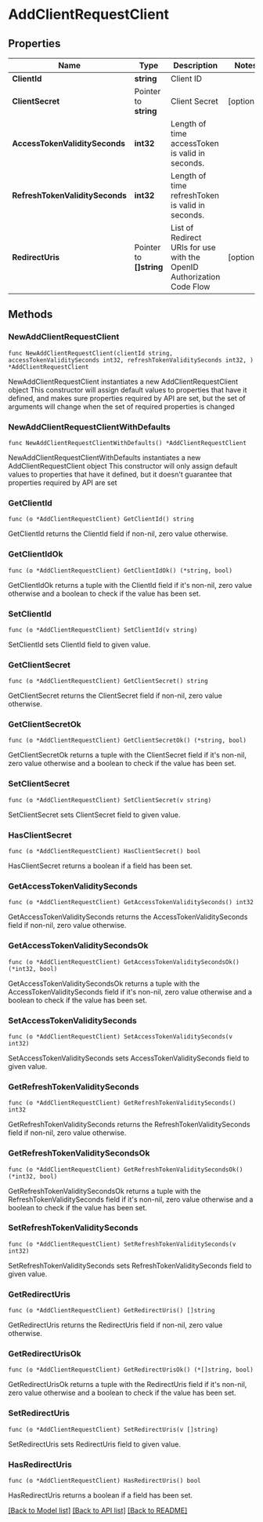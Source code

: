 # AddClientRequestClient

## Properties

Name | Type | Description | Notes
------------ | ------------- | ------------- | -------------
**ClientId** | **string** | Client ID | 
**ClientSecret** | Pointer to **string** | Client Secret | [optional] 
**AccessTokenValiditySeconds** | **int32** | Length of time accessToken is valid in seconds. | 
**RefreshTokenValiditySeconds** | **int32** | Length of time refreshToken is valid in seconds. | 
**RedirectUris** | Pointer to **[]string** | List of Redirect URIs for use with the OpenID Authorization Code Flow | [optional] 

## Methods

### NewAddClientRequestClient

`func NewAddClientRequestClient(clientId string, accessTokenValiditySeconds int32, refreshTokenValiditySeconds int32, ) *AddClientRequestClient`

NewAddClientRequestClient instantiates a new AddClientRequestClient object
This constructor will assign default values to properties that have it defined,
and makes sure properties required by API are set, but the set of arguments
will change when the set of required properties is changed

### NewAddClientRequestClientWithDefaults

`func NewAddClientRequestClientWithDefaults() *AddClientRequestClient`

NewAddClientRequestClientWithDefaults instantiates a new AddClientRequestClient object
This constructor will only assign default values to properties that have it defined,
but it doesn't guarantee that properties required by API are set

### GetClientId

`func (o *AddClientRequestClient) GetClientId() string`

GetClientId returns the ClientId field if non-nil, zero value otherwise.

### GetClientIdOk

`func (o *AddClientRequestClient) GetClientIdOk() (*string, bool)`

GetClientIdOk returns a tuple with the ClientId field if it's non-nil, zero value otherwise
and a boolean to check if the value has been set.

### SetClientId

`func (o *AddClientRequestClient) SetClientId(v string)`

SetClientId sets ClientId field to given value.


### GetClientSecret

`func (o *AddClientRequestClient) GetClientSecret() string`

GetClientSecret returns the ClientSecret field if non-nil, zero value otherwise.

### GetClientSecretOk

`func (o *AddClientRequestClient) GetClientSecretOk() (*string, bool)`

GetClientSecretOk returns a tuple with the ClientSecret field if it's non-nil, zero value otherwise
and a boolean to check if the value has been set.

### SetClientSecret

`func (o *AddClientRequestClient) SetClientSecret(v string)`

SetClientSecret sets ClientSecret field to given value.

### HasClientSecret

`func (o *AddClientRequestClient) HasClientSecret() bool`

HasClientSecret returns a boolean if a field has been set.

### GetAccessTokenValiditySeconds

`func (o *AddClientRequestClient) GetAccessTokenValiditySeconds() int32`

GetAccessTokenValiditySeconds returns the AccessTokenValiditySeconds field if non-nil, zero value otherwise.

### GetAccessTokenValiditySecondsOk

`func (o *AddClientRequestClient) GetAccessTokenValiditySecondsOk() (*int32, bool)`

GetAccessTokenValiditySecondsOk returns a tuple with the AccessTokenValiditySeconds field if it's non-nil, zero value otherwise
and a boolean to check if the value has been set.

### SetAccessTokenValiditySeconds

`func (o *AddClientRequestClient) SetAccessTokenValiditySeconds(v int32)`

SetAccessTokenValiditySeconds sets AccessTokenValiditySeconds field to given value.


### GetRefreshTokenValiditySeconds

`func (o *AddClientRequestClient) GetRefreshTokenValiditySeconds() int32`

GetRefreshTokenValiditySeconds returns the RefreshTokenValiditySeconds field if non-nil, zero value otherwise.

### GetRefreshTokenValiditySecondsOk

`func (o *AddClientRequestClient) GetRefreshTokenValiditySecondsOk() (*int32, bool)`

GetRefreshTokenValiditySecondsOk returns a tuple with the RefreshTokenValiditySeconds field if it's non-nil, zero value otherwise
and a boolean to check if the value has been set.

### SetRefreshTokenValiditySeconds

`func (o *AddClientRequestClient) SetRefreshTokenValiditySeconds(v int32)`

SetRefreshTokenValiditySeconds sets RefreshTokenValiditySeconds field to given value.


### GetRedirectUris

`func (o *AddClientRequestClient) GetRedirectUris() []string`

GetRedirectUris returns the RedirectUris field if non-nil, zero value otherwise.

### GetRedirectUrisOk

`func (o *AddClientRequestClient) GetRedirectUrisOk() (*[]string, bool)`

GetRedirectUrisOk returns a tuple with the RedirectUris field if it's non-nil, zero value otherwise
and a boolean to check if the value has been set.

### SetRedirectUris

`func (o *AddClientRequestClient) SetRedirectUris(v []string)`

SetRedirectUris sets RedirectUris field to given value.

### HasRedirectUris

`func (o *AddClientRequestClient) HasRedirectUris() bool`

HasRedirectUris returns a boolean if a field has been set.


[[Back to Model list]](../README.md#documentation-for-models) [[Back to API list]](../README.md#documentation-for-api-endpoints) [[Back to README]](../README.md)


